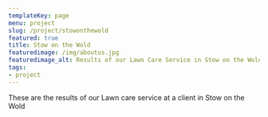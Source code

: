 ```yaml
---
templateKey: page
menu: project
slug: /project/stowonthewold
featured: true
title: Stow on the Wold
featuredimage: /img/aboutus.jpg
featuredimage_alt: Results of our Lawn Care Service in Stow on the Wold
tags:
- project
---
```

These are the results of our Lawn care service at a client in Stow on the Wold



